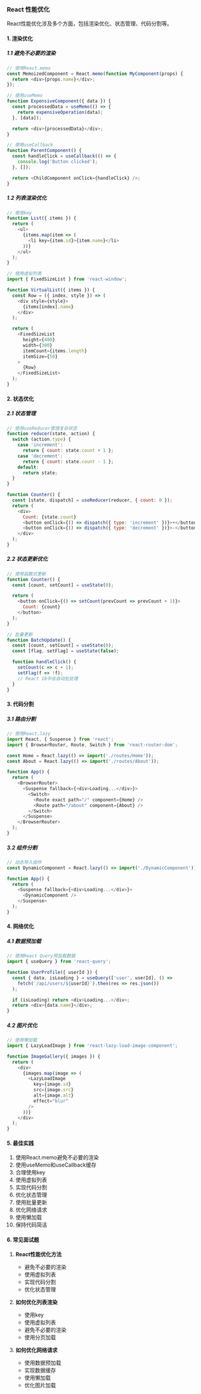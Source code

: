### React 性能优化
React性能优化涉及多个方面，包括渲染优化、状态管理、代码分割等。

#### 1. 渲染优化
##### 1.1 避免不必要的渲染
```javascript
// 使用React.memo
const MemoizedComponent = React.memo(function MyComponent(props) {
  return <div>{props.name}</div>;
});

// 使用useMemo
function ExpensiveComponent({ data }) {
  const processedData = useMemo(() => {
    return expensiveOperation(data);
  }, [data]);

  return <div>{processedData}</div>;
}

// 使用useCallback
function ParentComponent() {
  const handleClick = useCallback(() => {
    console.log('Button clicked');
  }, []);

  return <ChildComponent onClick={handleClick} />;
}
```

##### 1.2 列表渲染优化
```javascript
// 使用key
function List({ items }) {
  return (
    <ul>
      {items.map(item => (
        <li key={item.id}>{item.name}</li>
      ))}
    </ul>
  );
}

// 使用虚拟列表
import { FixedSizeList } from 'react-window';

function VirtualList({ items }) {
  const Row = ({ index, style }) => (
    <div style={style}>
      {items[index].name}
    </div>
  );

  return (
    <FixedSizeList
      height={400}
      width={300}
      itemCount={items.length}
      itemSize={50}
    >
      {Row}
    </FixedSizeList>
  );
}
```

#### 2. 状态优化
##### 2.1 状态管理
```javascript
// 使用useReducer管理复杂状态
function reducer(state, action) {
  switch (action.type) {
    case 'increment':
      return { count: state.count + 1 };
    case 'decrement':
      return { count: state.count - 1 };
    default:
      return state;
  }
}

function Counter() {
  const [state, dispatch] = useReducer(reducer, { count: 0 });
  return (
    <div>
      Count: {state.count}
      <button onClick={() => dispatch({ type: 'increment' })}>+</button>
      <button onClick={() => dispatch({ type: 'decrement' })}>-</button>
    </div>
  );
}
```

##### 2.2 状态更新优化
```javascript
// 使用函数式更新
function Counter() {
  const [count, setCount] = useState(0);

  return (
    <button onClick={() => setCount(prevCount => prevCount + 1)}>
      Count: {count}
    </button>
  );
}

// 批量更新
function BatchUpdate() {
  const [count, setCount] = useState(0);
  const [flag, setFlag] = useState(false);

  function handleClick() {
    setCount(c => c + 1);
    setFlag(f => !f);
    // React 18中会自动批处理
  }
}
```

#### 3. 代码分割
##### 3.1 路由分割
```javascript
// 使用React.lazy
import React, { Suspense } from 'react';
import { BrowserRouter, Route, Switch } from 'react-router-dom';

const Home = React.lazy(() => import('./routes/Home'));
const About = React.lazy(() => import('./routes/About'));

function App() {
  return (
    <BrowserRouter>
      <Suspense fallback={<div>Loading...</div>}>
        <Switch>
          <Route exact path="/" component={Home} />
          <Route path="/about" component={About} />
        </Switch>
      </Suspense>
    </BrowserRouter>
  );
}
```

##### 3.2 组件分割
```javascript
// 动态导入组件
const DynamicComponent = React.lazy(() => import('./DynamicComponent'));

function App() {
  return (
    <Suspense fallback={<div>Loading...</div>}>
      <DynamicComponent />
    </Suspense>
  );
}
```

#### 4. 网络优化
##### 4.1 数据预加载
```javascript
// 使用React Query预加载数据
import { useQuery } from 'react-query';

function UserProfile({ userId }) {
  const { data, isLoading } = useQuery(['user', userId], () =>
    fetch(`/api/users/${userId}`).then(res => res.json())
  );

  if (isLoading) return <div>Loading...</div>;
  return <div>{data.name}</div>;
}
```

##### 4.2 图片优化
```javascript
// 使用懒加载
import { LazyLoadImage } from 'react-lazy-load-image-component';

function ImageGallery({ images }) {
  return (
    <div>
      {images.map(image => (
        <LazyLoadImage
          key={image.id}
          src={image.src}
          alt={image.alt}
          effect="blur"
        />
      ))}
    </div>
  );
}
```

#### 5. 最佳实践
1. 使用React.memo避免不必要的渲染
2. 使用useMemo和useCallback缓存
3. 合理使用key
4. 使用虚拟列表
5. 实现代码分割
6. 优化状态管理
7. 使用批量更新
8. 优化网络请求
9. 使用懒加载
10. 保持代码简洁

#### 6. 常见面试题
1. **React性能优化方法**
   - 避免不必要的渲染
   - 使用虚拟列表
   - 实现代码分割
   - 优化状态管理

2. **如何优化列表渲染**
   - 使用key
   - 使用虚拟列表
   - 避免不必要的渲染
   - 使用分页加载

3. **如何优化网络请求**
   - 使用数据预加载
   - 实现数据缓存
   - 使用懒加载
   - 优化图片加载 